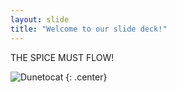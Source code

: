 ```yaml
---
layout: slide
title: "Welcome to our slide deck!"
---
```


THE SPICE MUST FLOW!

![Dunetocat ](https://octodex.github.com/images/skatetocat.png)
{: .center}

